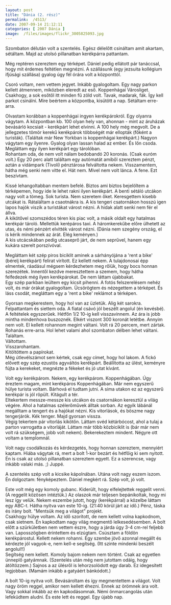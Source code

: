 ```yaml
---
layout: post
title: "Dánia (2. rész)"
permalink:  /4513/ 
date: 2007-09-14 21:12:11
categories: [ 2007 Dánia ]
image:  /files/images/flickr_3005825093.jpg 
---
```

Szombaton délután volt a szentelés. Egész délelőtt csináltam amit akartam, sétáltam. Majd az utolsó pillanatban kerékpárra pattantam.

<!--break--> Még reptéren szereztem egy térképet. Dániel pedig ellátott pár tanáccsal, hogy mit érdemes feltétlen megnézni. A szállásunk (egy jezsuita kollégium ifjúsági szállása) gyalog úgy fél órára volt a központtól.

Csoró voltam, nem vettem jegyet. Inkább gyalogoltam. Egy nagy parkon kellett átmennem, miközben eleredt az eső. Koppenhágai Városliget. Csakhogy, a sok esőtől itt minden fű zöld volt. Tavak, madarak, fák. Így kell parkot csinálni. Mire beértem a központba, kisütött a nap. Sétáltam erre-arra.

Olvastam korábban a koppenhágai ingyen kerékpárokról. Egy olyanra vágytam. A központban kb. 100 olyan hely van, ahonnan - mint az áruházak bevásárló kocsiait - kerékpárt lehet elvinni. A 100 hely még megvolt. De a jellegzetes tömör kerekű kerékpárok többségét már ellopták (főként a turisták). (Találtak már New Yorkban is koppenhágai kerékpárt.) Nagyon vágytam egy ilyenre. Gyalog olyan lassan halad az ember. És lőn csoda. Megláttam egy ilyen kerékpárt egy tárolóban.  
 Rohantam oda, de nem volt nálam bedobandó 20 koronás. (Csak euróm volt.) Egy 20 perc alatt találtam egy autómatát amiből szereztem pénzt, aztán a vidámpark (Tivoli) pénztárosa felváltotta nekem. Visszamentem, hátha még senki nem vitte el. Hát nem. Mivel nem volt lánca. A fene. Ezt beszívtam.

Kissé lehangoltabban mentem befelé. Biztos ami biztos bejelöltem a térképemen, hogy ide le lehet rakni ilyen kerékpárt. A benti sétáló utcákon nagy volt a tömeg. Sok turista. Nem szeretem őket. Keresgettem kisebb utcákat is. Rátaláltam a csaotnákra is. A kis tengeri csatornákon hosszú igen lapos hajók viszik a turistákat várost nézni. A hidak alatt senki nem fér el állva.  
A kikötővel szomszédos téren kis piac volt, a másik oldalt egy hatalmas kerékpár tároló. Mellettük kerépáros taxi. A háromkerekűbe előre ülhetett az utas, és némi pénzért elvitték várost nézni. (Dánia nem szegény ország, el is kérik mindennek az árát. Elég keményen.)  
A kis utcácskában pedig utcaseprő járt, de nem seprűvel, hanem egy kukára szerelt porszívóval.

Megláttam két szép piros biciklit aminek a sárhányójána a 'rent a bike' (bérelj kerékpárt) felirat virított. Ez kellett nekem. A tulajdonosai épp elmentek, ráadásul mégsem kérdezhetem meg rőlük, hogy bocs honnan szerezétek. Innentől kezdve meresztettem a szemem, hogy hátha felfedezek még ilyen kerékpárokat. De nem láttam újabbakat.  
Egy szép parkban leültem egy kicsit pihenni. A fotós felszerelésem nehéz volt, és már órákat gyalogoltam. Ücsörögtem és nézegettem a térképet. És láss csodát, megláttam egy a 'rent a bike' reklámot a térképen.

Gyorsan megkerestem, hogy hol van az üzletük. Alig két sarokra. Felpattantam és siettem oda. A fiatal csávó jól beszélt angolul (én kevésbé). A feltételek egyszerűek. Hétfőn 1/2 10-ig kell visszavinnem. Az ára is jobb mintha mindenhova buszoznék. Elkért viszont 300 koronát letétbe. Annyim nem volt. El kellett rohannom megint váltani. Volt rá 20 percem, mert zártak. Rohanás erre-arra. Hol lehet valami ahol szombaton délben lehet váltani.  
Találtam.  
Váltottam.  
Visszarohantam.  
Kitöltöttem a papírokat.  
Még útlevélszámot sem kértek, csak egy címet, hogy hol lakom. A fickó elővett egy szép ezustös agyváltós kerékpárt. Beállította az ülést, keményre fújta a kerekeket, megnézte a fékeket és jó utat kívánt.

Volt egy kerékpárom. Nekem, egy kerékpárom. Koppenhágában. Úgy éreztem magam, mint kerékpáros Koppenhágában. Már nem egyszerű hülye turista voltam. Bárhová el tudtam jutni. A sima utakon ez az egyszerű kerékpár is jól röpült. Kitágult a tér.  
Eltekertem messze-messze kis utcákon és csatornákon keresztül a világ végére. Ahol a hatalmas szélerőművek álltak sorban. Az egyik lábánál megálltam a tengert és a hajókat nézni. Kis vitorlások, és böszme nagy tengerjárók. Kék tenger. Majd gyorsan vissza.  
Végig tekertem pár vitorlás kikötőn. Láttam svéd kétárbócost, ahol a tulaj a parton varrogatta a vitorláját. Láttam már több közbiciklit is (bár már nem volt rá szükségem, jobb volt nekem). Bekerekeztem mindent. Négyre ott voltam a templomnál.

Volt nagy csodálkozás és kérdezgetés, hogy honnan szereztem, mennyiért kaptam. Hiába vágytak rá, mert a bolt 1-kor bezárt és hétfőig ki sem nyitott. Én is csak az utolsó pillanatban szereztem egyett. Ez a szerencse, vagy inkább valaki más. ;) Juppé.

A szentelés szép volt a kicsike kápolnában. Utána volt nagy eszem iszom. Én dolgoztam: fényképeztem. Dániel megkért rá. Szép volt, jó volt.

Este volt még egy komoly gubanc. Kiderült, hogy elfelejtettek reggelit venni. (A reggelit közösen intéztük.) Az olaszok már teljesen bepánikoltak, hogy mi lesz így velük. Nekem eszembe jutott, hogy (kerékpárral) a közelbe láttam egy ABC-t. Hátha nyitva van este 10-ig. (21:40 körül járt az idő.) Pénz, táska és irány bolt. "Mentsük meg a világot" projekt.  
Csakhogy hülye voltam. Az idő szorított, de nem kellett volna kapkodnom, csak sietnem. Én kapkodtam nagy világ megmentő lelkesedésemben. A bolt előtt a szürkületben nem vettem észre, hogy a járda úgy 3-4 cm-rel feljebb van. Laposszögben érintettem és elzúgtam. Csúsztam a földön kerékpárostul. Kellett nekem rohanni. Egy szembe jövő azonnal megállt és kérdezte jól vagyok-e, nem kell-e segítség. (Itt szinte mindenki beszélt angolul!!)  
Segítség nem kellett. Komoly bajom nekem nem történt. Csak az egyetlen ünneplő gatyámnak. (Szentelés után még nem jutottam odáig, hogy átöltözzem.) Sajnos a az ülésről is lehorzsolódott egy darab. Ez idegesített legjobban. (Mamám inkább a gatyáért bánkódott.)

A bolt 10-ig nyitva volt. Bevásároltam és így megmentettem a világot. Volt nagy öröm reggel, amikor nem kellett éhezni. Ennek az örömnek ára volt. Vagy sokkal inkább az én kapkodásomnak. Némi önmarcangolás után lefeküdtem aludni. És este lett és reggel. Egy újabb nap.

